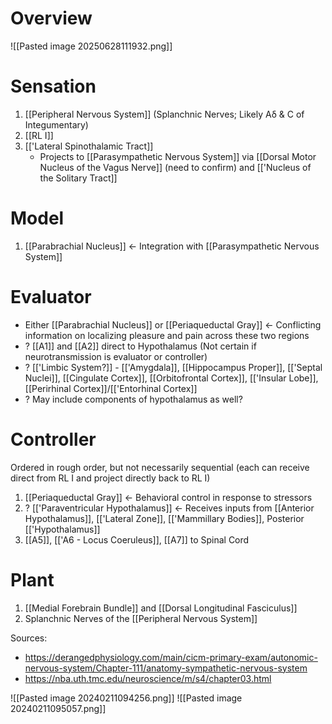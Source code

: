 # Overview

![[Pasted image 20250628111932.png]]
# Sensation

1. [[Peripheral Nervous System]] (Splanchnic Nerves; Likely Aδ & C of Integumentary)
2. [[RL I]]
3. [['Lateral Spinothalamic Tract]]
	- Projects to [[Parasympathetic Nervous System]] via [[Dorsal Motor Nucleus of the Vagus Nerve]] (need to confirm) and [['Nucleus of the Solitary Tract]]
# Model
1. [[Parabrachial Nucleus]] <- Integration with [[Parasympathetic Nervous System]]
# Evaluator
- Either [[Parabrachial Nucleus]] or [[Periaqueductal Gray]] <- Conflicting information on localizing pleasure and pain across these two regions
- ? [[A1]] and [[A2]] direct to Hypothalamus (Not certain if neurotransmission is evaluator or controller)
- ? [['Limbic System?]] - [['Amygdala]], [[Hippocampus Proper]], [['Septal Nuclei]], [[Cingulate Cortex]], [[Orbitofrontal Cortex]], [['Insular Lobe]], [[Perirhinal Cortex]]/[['Entorhinal Cortex]]
- ? May include components of hypothalamus as well?
# Controller
Ordered in rough order, but not necessarily sequential (each can receive direct from RL I and project directly back to RL I)
1. [[Periaqueductal Gray]] <- Behavioral control in response to stressors
2. ? [['Paraventricular Hypothalamus]] <- Receives inputs from [[Anterior Hypothalamus]], [['Lateral Zone]], [['Mammillary Bodies]], Posterior [['Hypothalamus]]
3. [[A5]], [['A6 - Locus Coeruleus]], [[A7]] to Spinal Cord
# Plant
1. [[Medial Forebrain Bundle]] and [[Dorsal Longitudinal Fasciculus]]
2. Splanchnic Nerves of the [[Peripheral Nervous System]]



Sources:
- https://derangedphysiology.com/main/cicm-primary-exam/autonomic-nervous-system/Chapter-111/anatomy-sympathetic-nervous-system
- https://nba.uth.tmc.edu/neuroscience/m/s4/chapter03.html

![[Pasted image 20240211094256.png]]
![[Pasted image 20240211095057.png]]